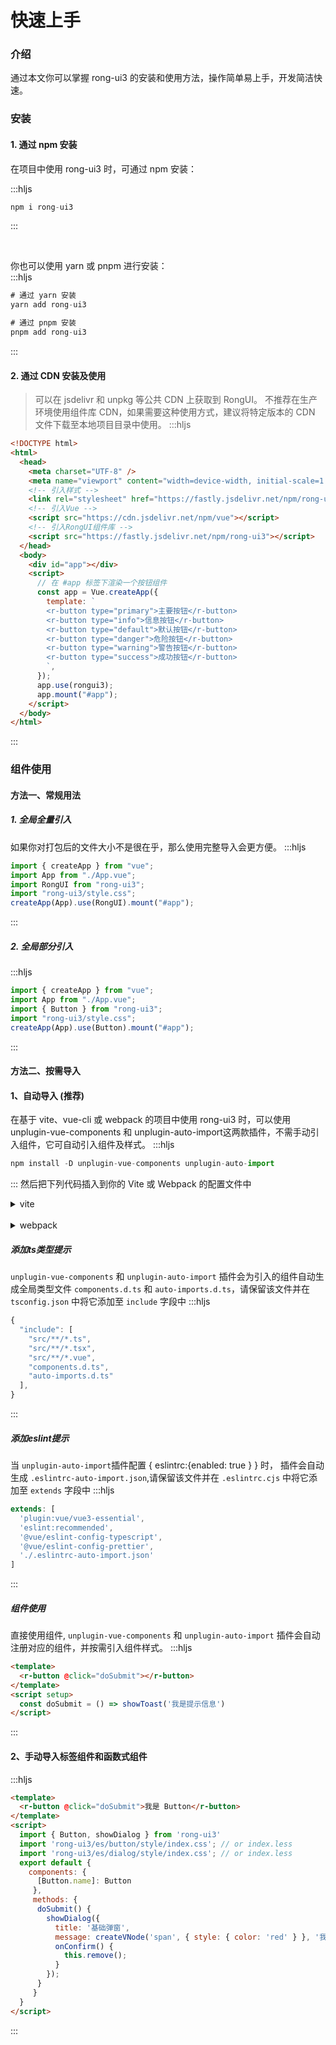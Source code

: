 # 快速上手


<div class="card">

### 介绍
通过本文你可以掌握 rong-ui3 的安装和使用方法，操作简单易上手，开发简洁快速。

</div>





<div class="card">

### 安装

#### 1. 通过 npm 安装

在项目中使用 rong-ui3 时，可通过 npm 安装：  

:::hljs
```js
npm i rong-ui3
```
:::

<br/>

你也可以使用 yarn 或 pnpm 进行安装：  
:::hljs
```js
# 通过 yarn 安装
yarn add rong-ui3

# 通过 pnpm 安装
pnpm add rong-ui3
```
:::

</div>



<div class="card">

#### 2. 通过 CDN 安装及使用
> 可以在 jsdelivr 和 unpkg 等公共 CDN 上获取到 RongUI。 不推荐在生产环境使用组件库 CDN，如果需要这种使用方式，建议将特定版本的 CDN 文件下载至本地项目目录中使用。
:::hljs
```html
<!DOCTYPE html>
<html>
  <head>
    <meta charset="UTF-8" />
    <meta name="viewport" content="width=device-width, initial-scale=1.0" />
    <!-- 引入样式 -->
    <link rel="stylesheet" href="https://fastly.jsdelivr.net/npm/rong-ui3/style.css" />
    <!-- 引入Vue -->
    <script src="https://cdn.jsdelivr.net/npm/vue"></script>
    <!-- 引入RongUI组件库 -->
    <script src="https://fastly.jsdelivr.net/npm/rong-ui3"></script>
  </head>
  <body>
    <div id="app"></div>
    <script>
      // 在 #app 标签下渲染一个按钮组件
      const app = Vue.createApp({
        template: `
        <r-button type="primary">主要按钮</r-button>
        <r-button type="info">信息按钮</r-button>
        <r-button type="default">默认按钮</r-button>
        <r-button type="danger">危险按钮</r-button>
        <r-button type="warning">警告按钮</r-button>
        <r-button type="success">成功按钮</r-button>
        `,
      });
      app.use(rongui3);
      app.mount("#app");
    </script>
  </body>
</html>
```
:::

</div>




<div class="card">

### 组件使用

#### 方法一、常规用法
##### 1. 全局全量引入
如果你对打包后的文件大小不是很在乎，那么使用完整导入会更方便。
:::hljs
```js
import { createApp } from "vue";
import App from "./App.vue";
import RongUI from "rong-ui3";
import "rong-ui3/style.css";
createApp(App).use(RongUI).mount("#app");
```
:::



##### 2. 全局部分引入
:::hljs
```js
import { createApp } from "vue";
import App from "./App.vue";
import { Button } from "rong-ui3";
import "rong-ui3/style.css";
createApp(App).use(Button).mount("#app");
```
:::

</div>

<div class="card">

#### 方法二、按需导入
#### 1、自动导入 (推荐)
在基于 vite、vue-cli 或 webpack 的项目中使用 rong-ui3 时，可以使用 unplugin-vue-components 和 unplugin-auto-import这两款插件，不需手动引入组件，它可自动引入组件及样式。
:::hljs
```js
npm install -D unplugin-vue-components unplugin-auto-import
```
:::
然后把下列代码插入到你的 Vite 或 Webpack 的配置文件中
<details>
<summary>vite</summary>

:::hljs
```js
// vite.config.js
import { defineConfig } from 'vite'
import vue from '@vitejs/plugin-vue'
import AutoImport from 'unplugin-auto-import/vite'
import Components from 'unplugin-vue-components/vite'
import { RongUIResolver } from 'rong-ui3/resolver'

// https://vitejs.dev/config/
export default defineConfig({
  plugins: [
    vue(),
    AutoImport({
      eslintrc: {
        enabled: true,
      },
      resolvers: [RongUIResolver()],
    }),
    Components({
      resolvers: [RongUIResolver()]
    }),
  ]
})
```
:::
</details>

<br/>

<details>
<summary>webpack</summary>

:::hljs
```js
// vite.config.js
const AutoImport = require('unplugin-auto-import/webpack')
const Components = require('unplugin-vue-components/webpack')
const { RongUIResolver } = require('rong-ui3/resolver')

// https://vitejs.dev/config/
export default defineConfig({
  plugins: [
    vue(),
    AutoImport({
      eslintrc: {
        enabled: true,
      },
      resolvers: [RongUIResolver()],
    }),
    Components({
      resolvers: [RongUIResolver()]
    }),
  ]
})
```
:::

</details>

##### 添加ts类型提示   
`unplugin-vue-components` 和 `unplugin-auto-import` 插件会为引入的组件自动生成全局类型文件 `components.d.ts` 和 `auto-imports.d.ts`，请保留该文件并在 `tsconfig.json` 中将它添加至 `include` 字段中
:::hljs
```js
{
  "include": [
    "src/**/*.ts",
    "src/**/*.tsx",
    "src/**/*.vue",
    "components.d.ts",
    "auto-imports.d.ts"
  ],
}
```
:::

##### 添加eslint提示
当 `unplugin-auto-import`插件配置 { eslintrc:{enabled: true } } 时， 插件会自动生成 `.eslintrc-auto-import.json`,请保留该文件并在 `.eslintrc.cjs` 中将它添加至 `extends` 字段中
:::hljs
```js
extends: [
  'plugin:vue/vue3-essential',
  'eslint:recommended',
  '@vue/eslint-config-typescript',
  '@vue/eslint-config-prettier',
  './.eslintrc-auto-import.json'
]
```
:::

##### 组件使用
直接使用组件, `unplugin-vue-components` 和 `unplugin-auto-import` 插件会自动注册对应的组件，并按需引入组件样式。
:::hljs
```html
<template>
  <r-button @click="doSubmit"></r-button>
</template>
<script setup>
  const doSubmit = () => showToast('我是提示信息')
</script>
```
:::


#### 2、手动导入标签组件和函数式组件
:::hljs
```html
<template>
  <r-button @click="doSubmit">我是 Button</r-button>
</template>
<script>
  import { Button, showDialog } from 'rong-ui3'
  import 'rong-ui3/es/button/style/index.css'; // or index.less
  import 'rong-ui3/es/dialog/style/index.css'; // or index.less
  export default {
    components: { 
      [Button.name]: Button
     },
     methods: {
      doSubmit() {
        showDialog({
          title: '基础弹窗',
          message: createVNode('span', { style: { color: 'red' } }, '我可以是一个自定义组件 vNode/.vue'),
          onConfirm() {
            this.remove();
          }
        });
      }
     }
  }
</script>
```
:::

</div>
